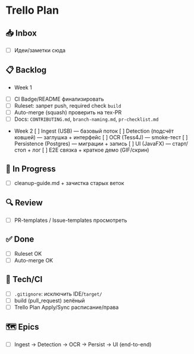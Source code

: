 # Trello Plan

## 📥 Inbox
- [ ] Идеи/заметки сюда

## 📋 Backlog
- Week 1
- [ ] CI Badge/README финализировать
- [ ] Ruleset: запрет push, required check `build`
- [ ] Auto-merge (squash) проверить на тех-PR
- [ ] Docs: `CONTRIBUTING.md`, `branch-naming.md`, `pr-checklist.md`
- Week 2
[ ] Ingest (USB) — базовый поток
[ ] Detection (подсчёт ковшей) — заглушка + интерфейс
[ ] OCR (Tess4J) — smoke-тест
[ ] Persistence (Postgres) — миграции + запись
[ ] UI (JavaFX) — старт/стоп + лог
[ ] E2E связка + краткое демо (GIF/скрин)


## 🚧 In Progress
- [ ] cleanup-guide.md + зачистка старых веток

## 🔍 Review
- [ ] PR-templates / Issue-templates просмотреть

## ✅ Done
- [ ] Ruleset OK
- [ ] Auto-merge OK

## 🧰 Tech/CI
- [ ] `.gitignore`: исключить IDE/`target/`
- [ ] build (pull_request) зелёный
- [ ] Trello Plan Apply/Sync расписание/права

## 🗺 Epics
- [ ] Ingest → Detection → OCR → Persist → UI (end-to-end)
